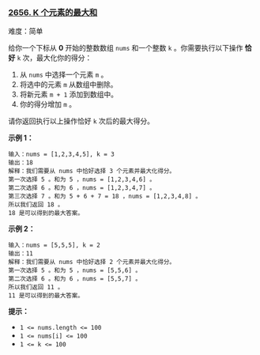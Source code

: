 ### [2656\. K 个元素的最大和](https://leetcode.cn/problems/maximum-sum-with-exactly-k-elements/)

难度：简单

给你一个下标从 **0** 开始的整数数组 `nums` 和一个整数 `k` 。你需要执行以下操作 **恰好** `k` 次，最大化你的得分：

1.  从 `nums` 中选择一个元素 `m` 。
2.  将选中的元素 `m` 从数组中删除。
3.  将新元素 `m + 1` 添加到数组中。
4.  你的得分增加 `m` 。

请你返回执行以上操作恰好 `k` 次后的最大得分。

**示例 1：**

```
输入：nums = [1,2,3,4,5], k = 3
输出：18
解释：我们需要从 nums 中恰好选择 3 个元素并最大化得分。
第一次选择 5 。和为 5 ，nums = [1,2,3,4,6] 。
第二次选择 6 。和为 6 ，nums = [1,2,3,4,7] 。
第三次选择 7 。和为 5 + 6 + 7 = 18 ，nums = [1,2,3,4,8] 。
所以我们返回 18 。
18 是可以得到的最大答案。
```

**示例 2：**

```
输入：nums = [5,5,5], k = 2
输出：11
解释：我们需要从 nums 中恰好选择 2 个元素并最大化得分。
第一次选择 5 。和为 5 ，nums = [5,5,6] 。
第二次选择 6 。和为 6 ，nums = [5,5,7] 。
所以我们返回 11 。
11 是可以得到的最大答案。
```

**提示：**

-   `1 <= nums.length <= 100`
-   `1 <= nums[i] <= 100`
-   `1 <= k <= 100`
